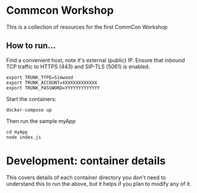 # Commcon Workshop

This is a collection of resources for the first CommCon Workshop

## How to run...

Find a convenient host, note it's external (public) IP. Ensure that inbound TCP traffic to HTTPS (443) and SIP-TLS (5061) is enabled.
```
export TRUNK_TYPE=Simwood
export TRUNK_ACCOUNT=XXXXXXXXXXXXX
export TRUNK_PASSWORD=YYYYYYYYYYYYY
```
Start the containers:
```
docker-compose up
```

Then run the sample myApp
```
cd myApp
node index.js
```

# Development: container details

This covers details of each container directory you don't need to understand this to run the above, but it helps if you plan to modify any of it.
